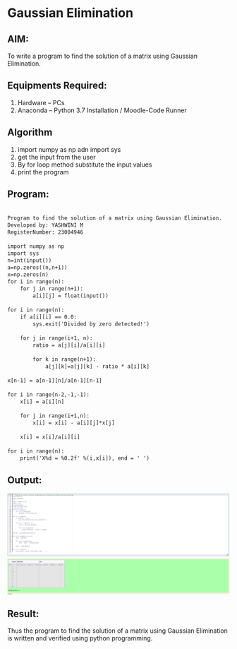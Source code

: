 # Gaussian Elimination

## AIM:
To write a program to find the solution of a matrix using Gaussian Elimination.

## Equipments Required:
1. Hardware – PCs
2. Anaconda – Python 3.7 Installation / Moodle-Code Runner

## Algorithm
1. import numpy as np adn import sys
2. get the input from the user
3. By for loop method substitute the input values
4. print the program

## Program:
```

Program to find the solution of a matrix using Gaussian Elimination.
Developed by: YASHWINI M
RegisterNumber: 23004946

import numpy as np
import sys
n=int(input())
a=np.zeros((n,n+1))
x=np.zeros(n)
for i in range(n):
    for j in range(n+1):
        a[i][j] = float(input())
        
for i in range(n):
    if a[i][i] == 0.0:
        sys.exit('Divided by zero detected!')
        
    for j in range(i+1, n):
        ratio = a[j][i]/a[i][i]
            
        for k in range(n+1):
            a[j][k]=a[j][k] - ratio * a[i][k]

x[n-1] = a[n-1][n]/a[n-1][n-1]

for i in range(n-2,-1,-1):
    x[i] = a[i][n]
    
    for j in range(i+1,n):
        x[i] = x[i] - a[i][j]*x[j]
        
    x[i] = x[i]/a[i][i]
    
for i in range(n):
    print('X%d = %0.2f' %(i,x[i]), end = ' ')

```

## Output:
![Alt text](output.png)


## Result:
Thus the program to find the solution of a matrix using Gaussian Elimination is written and verified using python programming.

